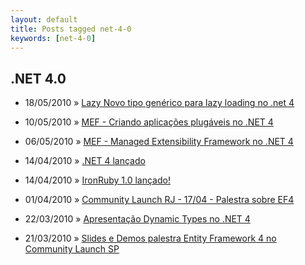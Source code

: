 ```yaml
---
layout: default
title: Posts tagged net-4-0
keywords: [net-4-0]
---
```

<h2 class="category">.NET 4.0</h2>
<ul class="posts">
<li>
<p>
<span class="date">18/05/2010</span> &raquo;
<a href="/blog/lazy-novo-tipo-generico-para-lazy-loading-no-net-4">Lazy<T> Novo tipo genérico para lazy loading no .net 4</a>
</p>
</li>
<li>
<p>
<span class="date">10/05/2010</span> &raquo;
<a href="/blog/mef-criando-aplicacoes-plugaveis-no-net-4">MEF - Criando aplicações plugáveis no .NET 4</a>
</p>
</li>
<li>
<p>
<span class="date">06/05/2010</span> &raquo;
<a href="/blog/mef-managed-extensibility-framework-no-net-4">MEF - Managed Extensibility Framework no .NET 4</a>
</p>
</li>
<li>
<p>
<span class="date">14/04/2010</span> &raquo;
<a href="/blog/net-4-lancado">.NET 4 lançado</a>
</p>
</li>
<li>
<p>
<span class="date">14/04/2010</span> &raquo;
<a href="/blog/ironruby-1-0-lancado">IronRuby 1.0 lançado!</a>
</p>
</li>
<li>
<p>
<span class="date">01/04/2010</span> &raquo;
<a href="/blog/community-launch-rj-1704-palestra-sobre-ef4">Community Launch RJ - 17/04 - Palestra sobre EF4</a>
</p>
</li>
<li>
<p>
<span class="date">22/03/2010</span> &raquo;
<a href="/blog/apresentacao-dynamic-types-no-net-4">Apresentação Dynamic Types no .NET 4</a>
</p>
</li>
<li>
<p>
<span class="date">21/03/2010</span> &raquo;
<a href="/blog/slides-e-demos-palestra-entity-framework-4-no-community-launch-sp">Slides e Demos palestra Entity Framework 4 no Community Launch SP</a>
</p>
</li>
</ul>
